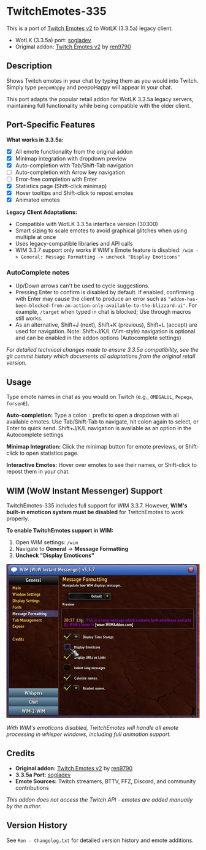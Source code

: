 # TwitchEmotes-335

This is a port of [Twitch Emotes v2](https://www.curseforge.com/wow/addons/twitch-emotes-v2) to WotLK (3.3.5a) legacy client.

* WotLK (3.3.5a) port: [sogladev](https://github.com/sogladev/)
* Original addon: [Twitch Emotes v2](https://www.curseforge.com/wow/addons/twitch-emotes-v2) by [ren9790](https://addons.wago.io/user/ren9790)

## Description

Shows Twitch emotes in your chat by typing them as you would into Twitch. Simply type `peepoHappy` and peepoHappy will appear in your chat.

This port adapts the popular retail addon for WotLK 3.3.5a legacy servers, maintaining full functionality while being compatible with the older client.

## Port-Specific Features

**What works in 3.3.5a:**
- [x] All emote functionality from the original addon
- [x] Minimap integration with dropdown preview
- [x] Auto-completion with Tab/Shift-Tab navigation
- [ ] Auto-completion with Arrow key navigation
- [ ] Error-free completion with Enter
- [x] Statistics page (Shift-click minimap)
- [x] Hover tooltips and Shift-click to repost emotes
- [x] Animated emotes

**Legacy Client Adaptations:**
- Compatible with WotLK 3.3.5a interface version (30300)
- Smart sizing to scale emotes to avoid graphical glitches when using multiple at once
- Uses legacy-compatible libraries and API calls
- WIM 3.3.7 support only works if WIM's Emote feature is disabled: `/wim -> General: Message Formatting -> uncheck "Display Emoticons"`

### AutoComplete notes

- Up/Down arrows can't be used to cycle suggestions.
- Pressing Enter to confirm is disabled by default. If enabled, confirming with Enter may cause the client to produce an error such as `"addon-has-been-blocked-from-an-action-only-available-to-the-blizzard-ui"`. For example, `/target` when typed in chat is blocked; Use through macros still works.
- As an alternative, Shift+J (next), Shift+K (previous), Shift+L (accept) are used for navigation.
   Note: Shift+J/K/L (Vim-style) navigation is optional and can be enabled in the addon options (Autocomplete settings)

*For detailed technical changes made to ensure 3.3.5a compatibility, see the git commit history which documents all adaptations from the original retail version.*

## Usage

Type emote names in chat as you would on Twitch (e.g., `OMEGALUL`, `Pepega`, `forsenE`).

**Auto-completion:** Type a colon `:` prefix to open a dropdown with all available emotes. Use Tab/Shift-Tab to navigate, hit colon again to select, or Enter to quick send.
Shift+J/K/L navigation is available as an option in the Autocomplete settings

**Minimap Integration:** Click the minimap button for emote previews, or Shift-click to open statistics page.

**Interactive Emotes:** Hover over emotes to see their names, or Shift-click to repost them in your chat.

## WIM (WoW Instant Messenger) Support

TwitchEmotes-335 includes full support for WIM 3.3.7. However, **WIM's built-in emoticon system must be disabled** for TwitchEmotes to work properly.

**To enable TwitchEmotes support in WIM:**

1. Open WIM settings: `/wim`
2. Navigate to **General** → **Message Formatting**
3. **Uncheck "Display Emoticons"**

![WIM Support Configuration](docs/img/wim_support.jpg)

*With WIM's emoticons disabled, TwitchEmotes will handle all emote processing in whisper windows, including full animation support.*

## Credits

- **Original addon:** [Twitch Emotes v2](https://www.curseforge.com/wow/addons/twitch-emotes-v2) by [ren9790](https://addons.wago.io/user/ren9790)
- **3.3.5a Port:** [sogladev](https://github.com/sogladev/)
- **Emote Sources:** Twitch streamers, BTTV, FFZ, Discord, and community contributions

*This addon does not access the Twitch API - emotes are added manually by the author.*

## Version History

See `Ren - Changelog.txt` for detailed version history and emote additions.